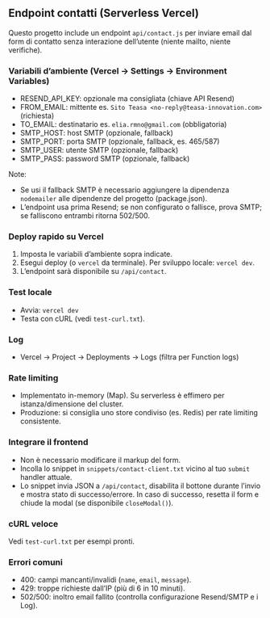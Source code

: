 ## Endpoint contatti (Serverless Vercel)

Questo progetto include un endpoint `api/contact.js` per inviare email dal form di contatto senza interazione dell’utente (niente mailto, niente verifiche).

### Variabili d’ambiente (Vercel → Settings → Environment Variables)
- RESEND_API_KEY: opzionale ma consigliata (chiave API Resend)
- FROM_EMAIL: mittente es. `Sito Teasa <no-reply@teasa-innovation.com>` (richiesta)
- TO_EMAIL: destinatario es. `elia.rmno@gmail.com` (obbligatoria)
- SMTP_HOST: host SMTP (opzionale, fallback)
- SMTP_PORT: porta SMTP (opzionale, fallback, es. 465/587)
- SMTP_USER: utente SMTP (opzionale, fallback)
- SMTP_PASS: password SMTP (opzionale, fallback)

Note:
- Se usi il fallback SMTP è necessario aggiungere la dipendenza `nodemailer` alle dipendenze del progetto (package.json).
- L’endpoint usa prima Resend; se non configurato o fallisce, prova SMTP; se falliscono entrambi ritorna 502/500.

### Deploy rapido su Vercel
1. Imposta le variabili d’ambiente sopra indicate.
2. Esegui deploy (o `vercel` da terminale). Per sviluppo locale: `vercel dev`.
3. L’endpoint sarà disponibile su `/api/contact`.

### Test locale
- Avvia: `vercel dev`
- Testa con cURL (vedi `test-curl.txt`).

### Log
- Vercel → Project → Deployments → Logs (filtra per Function logs)

### Rate limiting
- Implementato in-memory (Map). Su serverless è effimero per istanza/dimensione del cluster.
- Produzione: si consiglia uno store condiviso (es. Redis) per rate limiting consistente.

### Integrare il frontend
- Non è necessario modificare il markup del form.
- Incolla lo snippet in `snippets/contact-client.txt` vicino al tuo `submit` handler attuale.
- Lo snippet invia JSON a `/api/contact`, disabilita il bottone durante l’invio e mostra stato di successo/errore. In caso di successo, resetta il form e chiude la modal (se disponibile `closeModal()`).

### cURL veloce
Vedi `test-curl.txt` per esempi pronti.

### Errori comuni
- 400: campi mancanti/invalidi (`name`, `email`, `message`).
- 429: troppe richieste dall’IP (più di 6 in 10 minuti).
- 502/500: inoltro email fallito (controlla configurazione Resend/SMTP e i Log).
